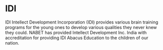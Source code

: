 # IDI
IDI Intellect Development Incorporation (IDI) provides various brain training programs for the young ones to develop various qualities they never knew they could. NABET has provided Intellect Development Inc. India with accreditation for providing IDI Abacus Education to the children of our nation.
